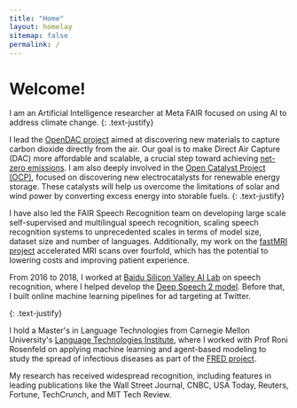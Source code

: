 ```yaml
---
title: "Home"
layout: homelay
sitemap: false
permalink: /
---
```


<style>
code {padding: 6px 8px; font-size: 90%;}
</style>

# Welcome!

I am an Artificial Intelligence researcher at Meta FAIR focused on using AI to address climate change.
{: .text-justify}

I lead the <a href="https://open-dac.github.io/" target="_blank">OpenDAC project</a> aimed at discovering new materials to capture carbon dioxide directly from the air. Our goal is to make Direct Air Capture (DAC) more affordable and scalable, a crucial step toward achieving <a href="https://www.iea.org/reports/net-zero-by-2050" target="_blank">net-zero emissions</a>.
I am also deeply involved in the <a href="https://opencatalystproject.org/" target="_blank">Open Catalyst Project (OCP)</a>, focused on discovering new electrocatalysts for renewable energy storage. These catalysts will help us overcome the limitations of solar and wind power by converting excess energy into storable fuels.
{: .text-justify}

I have also led the FAIR Speech Recognition team on developing large scale self-supervised and multilingual speech recognition, scaling speech recognition systems to unprecedented scales in terms of model size, dataset size and number of languages. Additionally, my work on the <a href="https://fastmri.org/" target="_blank">fastMRI project</a> accelerated MRI scans over fourfold, which has the potential to lowering costs and improving patient experience.

From 2016 to 2018, I worked at <a href="http://research.baidu.com/" target="_blank">Baidu Silicon Valley AI Lab</a> on speech recognition, where I helped develop the <a href="https://proceedings.mlr.press/v48/amodei16.pdf" target="_blank">Deep Speech 2 model</a>. Before that, I built online machine learning pipelines for ad targeting at Twitter.
<!-- https://www.technologyreview.com/10-breakthrough-technologies/2016/#/set/id/546296/ -->
{: .text-justify}

I hold a Master's in Language Technologies from Carnegie Mellon University's <a href="https://www.lti.cs.cmu.edu/" target="_blank">Language Technologies Institute</a>, where I worked with Prof Roni Rosenfeld on applying machine learning and agent-based modeling to study the spread of infectious diseases as part of the <a href="https://fred.publichealth.pitt.edu/" target="_blank">FRED project</a>.

My research has received widespread recognition, including features in leading publications like the Wall Street Journal, CNBC, USA Today, Reuters, Fortune, TechCrunch, and MIT Tech Review.
